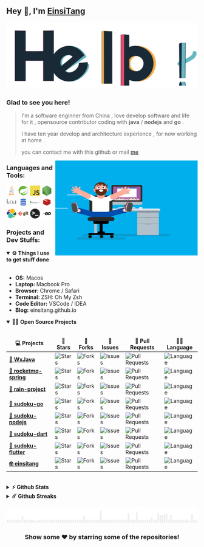 ## Hey 👋, I'm [EinsiTang](https://github.com/einsitang)


![](gifs/hello.gif)


### Glad to see you here! &nbsp;

> I'm a software enginner from China , love develop software and life for it , opensource contributor coding with **java** / **nodejs** and **go** .
> 
> I have ten year develop and architecture experience , for now working at home .
> 
> you can contact me with this github or mail [me](my-tangjianbin@163.com)

<img align="right" height="250" width="375" alt="" src="https://raw.githubusercontent.com/einsitang/einsitang/master/gifs/coder.gif" />


### Languages and Tools:

<code><img height="27" src="https://raw.githubusercontent.com/github/explore/main/topics/java/java.png" alt="java"></code>
<code><img height="27" src="https://raw.githubusercontent.com/github/explore/main/topics/spring/spring.png" alt="spring"></code>
<code><img height="27" src="https://raw.githubusercontent.com/github/explore/main/topics/javascript/javascript.png" alt="javascript"></code>
<code><img height="27" src="https://raw.githubusercontent.com/github/explore/main/topics/nodejs/nodejs.png" alt="nodejs"></code>
<code><img height="27" src="https://raw.githubusercontent.com/github/explore/main/topics/koa/koa.png" alt="koa"></code>
<code><img height="27" src="https://raw.githubusercontent.com/github/explore/main/topics/sql/sql.png" alt="sql"></code>
<code><img height="27" src="https://raw.githubusercontent.com/github/explore/main/topics/mongodb/mongodb.png" alt="mongodb"></code>
<code><img height="27" src="https://raw.githubusercontent.com/github/explore/main/topics/redis/redis.png" alt="redis"></code>
<code><img height="27" src="https://raw.githubusercontent.com/github/explore/main/topics/elasticsearch/elasticsearch.png" alt="es"></code>
<code><img height="27" src="https://raw.githubusercontent.com/github/explore/main/topics/git/git.png" alt="git"></code>
<code><img height="27" src="https://raw.githubusercontent.com/github/explore/main/topics/terminal/terminal.png" alt="terminal"></code>
<code><img height="27" src="https://raw.githubusercontent.com/github/explore/main/topics/go/go.png" alt="go"></code>


### Projects and Dev Stuffs:

<details open>	
  <br />
  <summary><b>⚙️ Things I use to get stuff done</b></summary>
  	<ul>
  	    <li><b>OS:</b> Macos </li>
	    <li><b>Laptop: </b> Macbook Pro</li>
  	    <li><b>Browser: </b> Chrome / Safari</li>
	    <li><b>Terminal: </b> ZSH: Oh My Zsh </li>
	    <li><b>Code Editor:</b> VSCode / IDEA</li>
	    <li><b>Blog:</b> einsitang.github.io </li>
	</ul>	
</details>

<details open>
  <summary><b>🧑‍🚀 Open Source Projects</b></summary>

  <br />
  <table>
    <thead align="center">
      <tr border: none;>
        <td><b>💻 Projects</b></td>
        <td><b>🌟 Stars</b></td>
        <td><b>🍴 Forks</b></td>
        <td><b>🐛 Issues</b></td>
        <td><b>🔔 Pull Requests</b></td>
        <td><b>👨‍💻 Language</b></td>
      </tr>
    </thead>
    <tbody>
      <tr>
	      <td><a href="https://github.com/Wechat-Group/WxJava"><b>🚀 WxJava</b></a></td>
        <td><img alt="Stars" src="https://img.shields.io/github/stars/Wechat-Group/WxJava?style=flat-square&labelColor=343b41"/></td>
        <td><img alt="Forks" src="https://img.shields.io/github/forks/Wechat-Group/WxJava?style=flat-square&labelColor=343b41"/></td>
        <td><img alt="Issues" src="https://img.shields.io/github/issues/Wechat-Group/WxJava?style=flat-square"/></td>
        <td><img alt="Pull Requests" src="https://img.shields.io/github/issues-pr/Wechat-Group/WxJava?style=flat-square"/></td>
        <td><img alt="Language" src="https://img.shields.io/github/languages/top/Wechat-Group/WxJava?style=flat-square"/></td>
      </tr>
      <tr>
	      <td><a href="https://github.com/apache/rocketmq-spring"><b>🚀 rocketmq-spring</b></a></td>
        <td><img alt="Stars" src="https://img.shields.io/github/stars/apache/rocketmq-spring?style=flat-square&labelColor=343b41"/></td>
        <td><img alt="Forks" src="https://img.shields.io/github/forks/apache/rocketmq-spring?style=flat-square&labelColor=343b41"/></td>
        <td><img alt="Issues" src="https://img.shields.io/github/issues/apache/rocketmq-spring?style=flat-square"/></td>
        <td><img alt="Pull Requests" src="https://img.shields.io/github/issues-pr/apache/rocketmq-spring?style=flat-square"/></td>
        <td><img alt="Language" src="https://img.shields.io/github/languages/top/apache/rocketmq-spring?label=javascript&style=flat-square"/></td>
      </tr>
      <tr>
	      <td><a href="https://github.com/einsitang/rain"><b>🚀 rain-project</b></a></td>
        <td><img alt="Stars" src="https://img.shields.io/github/stars/einsitang/rain?style=flat-square&labelColor=343b41"/></td>
        <td><img alt="Forks" src="https://img.shields.io/github/forks/einsitang/rain?style=flat-square&labelColor=343b41"/></td>
        <td><img alt="Issues" src="https://img.shields.io/github/issues/einsitang/rain?style=flat-square"/></td>
        <td><img alt="Pull Requests" src="https://img.shields.io/github/issues-pr/einsitang/rain?style=flat-square"/></td>
        <td><img alt="Language" src="https://img.shields.io/github/languages/top/einsitang/rain?style=flat-square"/></td> 
      </tr>
      <tr>
	      <td><a href="https://github.com/einsitang/sudoku-go"><b>🚀 sudoku-go</b></a></td>
        <td><img alt="Stars" src="https://img.shields.io/github/stars/einsitang/sudoku-go?style=flat-square&labelColor=343b41"/></td>
        <td><img alt="Forks" src="https://img.shields.io/github/forks/einsitang/sudoku-go?style=flat-square&labelColor=343b41"/></td>
        <td><img alt="Issues" src="https://img.shields.io/github/issues/einsitang/sudoku-go?style=flat-square"/></td>
        <td><img alt="Pull Requests" src="https://img.shields.io/github/issues-pr/einsitang/sudoku-go?style=flat-square"/></td>
        <td><img alt="Language" src="https://img.shields.io/github/languages/top/einsitang/sudoku-go?style=flat-square"/></td> 
      </tr>
      <tr>
	      <td><a href="https://github.com/einsitang/sudoku-nodejs"><b>🚀 sudoku-nodejs</b></a></td>
        <td><img alt="Stars" src="https://img.shields.io/github/stars/einsitang/sudoku-nodejs?style=flat-square&labelColor=343b41"/></td>
        <td><img alt="Forks" src="https://img.shields.io/github/forks/einsitang/sudoku-nodejs?style=flat-square&labelColor=343b41"/></td>
        <td><img alt="Issues" src="https://img.shields.io/github/issues/einsitang/sudoku-nodejs?style=flat-square"/></td>
        <td><img alt="Pull Requests" src="https://img.shields.io/github/issues-pr/einsitang/sudoku-nodejs?style=flat-square"/></td>
        <td><img alt="Language" src="https://img.shields.io/github/languages/top/einsitang/sudoku-nodejs?style=flat-square"/></td> 
      </tr>
      <tr>
	      <td><a href="https://github.com/einsitang/sudoku-dart"><b>🚀 sudoku-dart</b></a></td>
        <td><img alt="Stars" src="https://img.shields.io/github/stars/einsitang/sudoku-dart?style=flat-square&labelColor=343b41"/></td>
        <td><img alt="Forks" src="https://img.shields.io/github/forks/einsitang/sudoku-dart?style=flat-square&labelColor=343b41"/></td>
        <td><img alt="Issues" src="https://img.shields.io/github/issues/einsitang/sudoku-dart?style=flat-square"/></td>
        <td><img alt="Pull Requests" src="https://img.shields.io/github/issues-pr/einsitang/sudoku-dart?style=flat-square"/></td>
        <td><img alt="Language" src="https://img.shields.io/github/languages/top/einsitang/sudoku-dart?style=flat-square"/></td> 
      </tr>
      <tr>
	      <td><a href="https://github.com/einsitang/sudoku-flutter"><b>🚀 sudoku-flutter</b></a></td>
        <td><img alt="Stars" src="https://img.shields.io/github/stars/einsitang/sudoku-flutter?style=flat-square&labelColor=343b41"/></td>
        <td><img alt="Forks" src="https://img.shields.io/github/forks/einsitang/sudoku-flutter?style=flat-square&labelColor=343b41"/></td>
        <td><img alt="Issues" src="https://img.shields.io/github/issues/einsitang/sudoku-flutter?style=flat-square"/></td>
        <td><img alt="Pull Requests" src="https://img.shields.io/github/issues-pr/einsitang/sudoku-flutter?style=flat-square"/></td>
        <td><img alt="Language" src="https://img.shields.io/github/languages/top/einsitang/sudoku-flutter?style=flat-square"/></td> 
      </tr>
      <tr>
	      <td><a href="https://github.com/einsitang/einsitang"><b>🤓 einsitang</b></a></td>
        <td><img alt="Stars" src="https://img.shields.io/github/stars/einsitang/einsitang?style=flat-square&labelColor=343b41"/></td>
        <td><img alt="Forks" src="https://img.shields.io/github/forks/einsitang/einsitang?style=flat-square&labelColor=343b41"/></td>
        <td><img alt="Issues" src="https://img.shields.io/github/issues/einsitang/einsitang?style=flat-square"/></td>
        <td><img alt="Pull Requests" src="https://img.shields.io/github/issues-pr/einsitang/einsitang?style=flat-square"/></td>
        <td><img alt="Language" src="https://img.shields.io/badge/markdown-100%25-blue?style=flat-square"/></td> 
      </tr>
    </tbody>
  </table>
  <br />
</details>

<details>	
  <summary><b>⚡ Github Stats</b></summary>

  <br />
  <img height="180em" src="https://github-readme-stats.vercel.app/api?username=einsitang&show_icons=true&hide_border=true&&count_private=true&include_all_commits=true" />
  <img height="180em" src="https://github-readme-stats.vercel.app/api/top-langs/?username=einsitang&exclude_repo=KNN-Image-Classification&show_icons=true&hide_border=true&layout=compact&langs_count=8"/>
</details>

<details>	
  <summary><b>☄️ Github Streaks</b></summary>

  <br />
  <img height="180em" src="https://github-readme-streak-stats.herokuapp.com/?user=einsitang&hide_border=true" />
</details>


![](gifs/bars.gif)

<div align="center">

### Show some ❤️ by starring some of the repositories!

</div>
